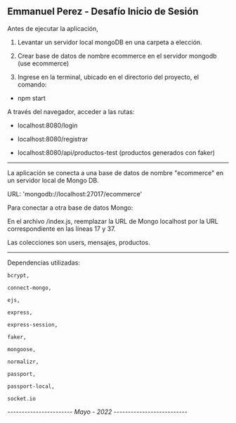 Emmanuel Perez - Desafío Inicio de Sesión
-------------------------------------------------------------

Antes de ejecutar la aplicación, 

1. Levantar un servidor local mongoDB en una carpeta a elección.

2. Crear base de datos de nombre ecommerce en el servidor mongodb (use ecommerce)

3. Ingrese en la terminal, ubicado en el directorio del proyecto, el comando:

- npm start


A través del navegador, acceder a las rutas:

- localhost:8080/login

- localhost:8080/registrar

- localhost:8080/api/productos-test (productos generados con faker)

------------------------------------------------------------------------


La aplicación se conecta a una base de datos de nombre "ecommerce" en un servidor local de Mongo DB.

URL: 'mongodb://localhost:27017/ecommerce'

Para conectar a otra base de datos Mongo:

En el archivo /index.js, reemplazar la URL de Mongo localhost por la URL correspondiente en las líneas 17 y 37.

Las colecciones son users, mensajes, productos.



--------------------------------------------------------------

Dependencias utilizadas: 

    bcrypt,

    connect-mongo,

    ejs,

    express,

    express-session,

    faker,

    mongoose,

    normalizr,
    
    passport,

    passport-local,

    socket.io

*----------------------- Mayo - 2022 --------------------------*